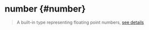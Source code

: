 # number {#number}  
> A built-in type representing floating point numbers, [see details](https://www.lua.org/pil/2.3.html)  

